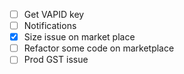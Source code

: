 - [ ] Get VAPID key
- [ ] Notifications
- [x] Size issue on market place
- [ ] Refactor some code on marketplace
- [ ] Prod GST issue